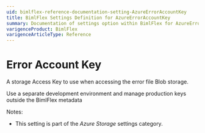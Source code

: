 ```yaml
---
uid: bimlflex-reference-documentation-setting-AzureErrorAccountKey
title: BimlFlex Settings Definition for AzureErrorAccountKey
summary: Documentation of settings option within BimlFlex for AzureErrorAccountKey
varigenceProduct: BimlFlex
varigenceArticleType: Reference
---
```


# Error Account Key

A storage Access Key to use when accessing the error file Blob storage.

Use a separate development environment and manage production keys outside the BimlFlex metadata

Notes:

* This setting is part of the *Azure Storage* settings category.
